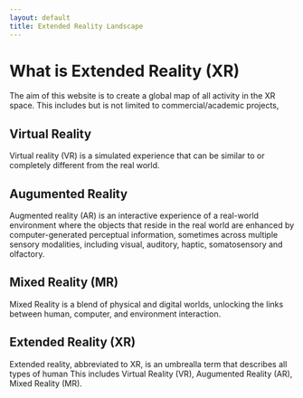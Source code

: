 ```yaml
---
layout: default
title: Extended Reality Landscape
---
```


# What is Extended Reality (XR)
The aim of this website is to create a global map of all activity in the XR space. This includes but is not limited to commercial/academic projects, 

## Virtual Reality
Virtual reality (VR) is a simulated experience that can be similar to or completely different from the real world.

## Augumented Reality 
Augmented reality (AR) is an interactive experience of a real-world environment where the objects that reside in the real world are enhanced by computer-generated perceptual information, sometimes across multiple sensory modalities, including visual, auditory, haptic, somatosensory and olfactory.

## Mixed Reality (MR)
Mixed Reality is a blend of physical and digital worlds, unlocking the links between human, computer, and environment interaction. 

## Extended Reality (XR)
Extended reality, abbreviated to XR, is an umbrealla term that describes all types of human
This includes Virtual Reality (VR), Augumented Reality (AR), Mixed Reality (MR).
